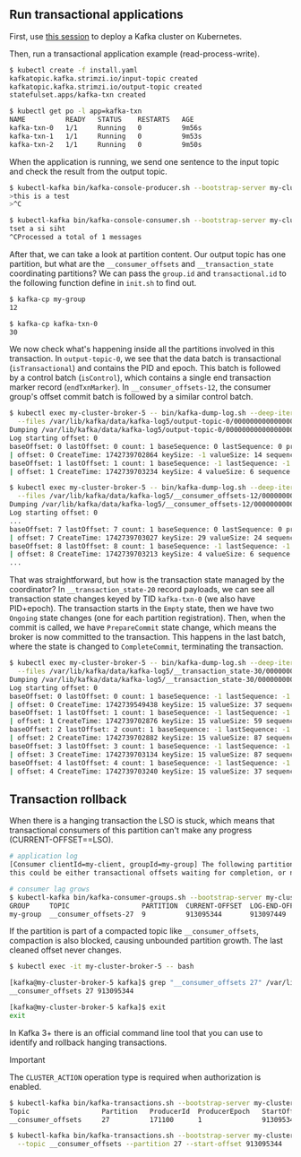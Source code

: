 ## Run transactional applications

First, use [this session](/sessions/001) to deploy a Kafka cluster on Kubernetes.

Then, run a transactional application example (read-process-write).

```sh
$ kubectl create -f install.yaml 
kafkatopic.kafka.strimzi.io/input-topic created
kafkatopic.kafka.strimzi.io/output-topic created
statefulset.apps/kafka-txn created

$ kubectl get po -l app=kafka-txn
NAME          READY   STATUS    RESTARTS   AGE
kafka-txn-0   1/1     Running   0          9m56s
kafka-txn-1   1/1     Running   0          9m53s
kafka-txn-2   1/1     Running   0          9m50s
```

When the application is running, we send one sentence to the input topic and check the result from the output topic.

```sh
$ kubectl-kafka bin/kafka-console-producer.sh --bootstrap-server my-cluster-kafka-bootstrap:9092 --topic input-topic
>this is a test
>^C

$ kubectl-kafka bin/kafka-console-consumer.sh --bootstrap-server my-cluster-kafka-bootstrap:9092 --topic output-topic --from-beginning
tset a si siht
^CProcessed a total of 1 messages
```

After that, we can take a look at partition content.
Our output topic has one partition, but what are the `__consumer_offsets` and `__transaction_state` coordinating partitions?
We can pass the `group.id` and `transactional.id` to the following function define in `init.sh` to find out.

```sh
$ kafka-cp my-group
12

$ kafka-cp kafka-txn-0
30
```

We now check what's happening inside all the partitions involved in this transaction.
In `output-topic-0`, we see that the data batch is transactional (`isTransactional`) and contains the PID and epoch.
This batch is followed by a control batch (`isControl`), which contains a single end transaction marker record (`endTxnMarker`).
In `__consumer_offsets-12`, the consumer group's offset commit batch is followed by a similar control batch.

```sh
$ kubectl exec my-cluster-broker-5 -- bin/kafka-dump-log.sh --deep-iteration --print-data-log \
  --files /var/lib/kafka/data/kafka-log5/output-topic-0/00000000000000000000.log
Dumping /var/lib/kafka/data/kafka-log5/output-topic-0/00000000000000000000.log
Log starting offset: 0
baseOffset: 0 lastOffset: 0 count: 1 baseSequence: 0 lastSequence: 0 producerId: 1 producerEpoch: 0 partitionLeaderEpoch: 0 isTransactional: true isControl: false deleteHorizonMs: OptionalLong.empty position: 0 CreateTime: 1742739702864 size: 82 magic: 2 compresscodec: none crc: 758896000 isvalid: true
| offset: 0 CreateTime: 1742739702864 keySize: -1 valueSize: 14 sequence: 0 headerKeys: [] payload: tset a si siht
baseOffset: 1 lastOffset: 1 count: 1 baseSequence: -1 lastSequence: -1 producerId: 1 producerEpoch: 0 partitionLeaderEpoch: 0 isTransactional: true isControl: true deleteHorizonMs: OptionalLong.empty position: 82 CreateTime: 1742739703234 size: 78 magic: 2 compresscodec: none crc: 2557578104 isvalid: true
| offset: 1 CreateTime: 1742739703234 keySize: 4 valueSize: 6 sequence: -1 headerKeys: [] endTxnMarker: COMMIT coordinatorEpoch: 0

$ kubectl exec my-cluster-broker-5 -- bin/kafka-dump-log.sh --deep-iteration --print-data-log --offsets-decoder \
  --files /var/lib/kafka/data/kafka-log5/__consumer_offsets-12/00000000000000000000.log
Dumping /var/lib/kafka/data/kafka-log5/__consumer_offsets-12/00000000000000000000.log
Log starting offset: 0
...
baseOffset: 7 lastOffset: 7 count: 1 baseSequence: 0 lastSequence: 0 producerId: 1 producerEpoch: 0 partitionLeaderEpoch: 0 isTransactional: true isControl: false deleteHorizonMs: OptionalLong.empty position: 1974 CreateTime: 1742739703027 size: 121 magic: 2 compresscodec: none crc: 4292816145 isvalid: true
| offset: 7 CreateTime: 1742739703027 keySize: 29 valueSize: 24 sequence: 0 headerKeys: [] key: {"type":"1","data":{"group":"my-group","topic":"input-topic","partition":0}} payload: {"version":"3","data":{"offset":1,"leaderEpoch":-1,"metadata":"","commitTimestamp":1742739702993}}
baseOffset: 8 lastOffset: 8 count: 1 baseSequence: -1 lastSequence: -1 producerId: 1 producerEpoch: 0 partitionLeaderEpoch: 0 isTransactional: true isControl: true deleteHorizonMs: OptionalLong.empty position: 2095 CreateTime: 1742739703213 size: 78 magic: 2 compresscodec: none crc: 1231080676 isvalid: true
| offset: 8 CreateTime: 1742739703213 keySize: 4 valueSize: 6 sequence: -1 headerKeys: [] endTxnMarker: COMMIT coordinatorEpoch: 0
...
```

That was straightforward, but how is the transaction state managed by the coordinator? 
In `__transaction_state-20` record payloads, we can see all transaction state changes keyed by TID `kafka-txn-0` (we also have PID+epoch).
The transaction starts in the `Empty` state, then we have two `Ongoing` state changes (one for each partition registration).
Then, when the commit is called, we have `PrepareCommit` state change, which means the broker is now committed to the transaction.
This happens in the last batch, where the state is changed to `CompleteCommit`, terminating the transaction.

```sh
$ kubectl exec my-cluster-broker-5 -- bin/kafka-dump-log.sh --deep-iteration --print-data-log --transaction-log-decoder \
  --files /var/lib/kafka/data/kafka-log5/__transaction_state-30/00000000000000000000.log
Dumping /var/lib/kafka/data/kafka-log5/__transaction_state-30/00000000000000000000.log
Log starting offset: 0
baseOffset: 0 lastOffset: 0 count: 1 baseSequence: -1 lastSequence: -1 producerId: -1 producerEpoch: -1 partitionLeaderEpoch: 0 isTransactional: false isControl: false deleteHorizonMs: OptionalLong.empty position: 0 CreateTime: 1742739549438 size: 120 magic: 2 compresscodec: none crc: 3663501755 isvalid: true
| offset: 0 CreateTime: 1742739549438 keySize: 15 valueSize: 37 sequence: -1 headerKeys: [] key: transaction_metadata::transactionalId=kafka-txn-0 payload: producerId:1,producerEpoch:0,state=Empty,partitions=[],txnLastUpdateTimestamp=1742739549435,txnTimeoutMs=60000
baseOffset: 1 lastOffset: 1 count: 1 baseSequence: -1 lastSequence: -1 producerId: -1 producerEpoch: -1 partitionLeaderEpoch: 0 isTransactional: false isControl: false deleteHorizonMs: OptionalLong.empty position: 120 CreateTime: 1742739702876 size: 143 magic: 2 compresscodec: none crc: 563111626 isvalid: true
| offset: 1 CreateTime: 1742739702876 keySize: 15 valueSize: 59 sequence: -1 headerKeys: [] key: transaction_metadata::transactionalId=kafka-txn-0 payload: producerId:1,producerEpoch:0,state=Ongoing,partitions=[output-topic-0],txnLastUpdateTimestamp=1742739702876,txnTimeoutMs=60000
baseOffset: 2 lastOffset: 2 count: 1 baseSequence: -1 lastSequence: -1 producerId: -1 producerEpoch: -1 partitionLeaderEpoch: 0 isTransactional: false isControl: false deleteHorizonMs: OptionalLong.empty position: 263 CreateTime: 1742739702882 size: 172 magic: 2 compresscodec: none crc: 1296972565 isvalid: true
| offset: 2 CreateTime: 1742739702882 keySize: 15 valueSize: 87 sequence: -1 headerKeys: [] key: transaction_metadata::transactionalId=kafka-txn-0 payload: producerId:1,producerEpoch:0,state=Ongoing,partitions=[output-topic-0,__consumer_offsets-12],txnLastUpdateTimestamp=1742739702882,txnTimeoutMs=60000
baseOffset: 3 lastOffset: 3 count: 1 baseSequence: -1 lastSequence: -1 producerId: -1 producerEpoch: -1 partitionLeaderEpoch: 0 isTransactional: false isControl: false deleteHorizonMs: OptionalLong.empty position: 435 CreateTime: 1742739703134 size: 172 magic: 2 compresscodec: none crc: 598474139 isvalid: true
| offset: 3 CreateTime: 1742739703134 keySize: 15 valueSize: 87 sequence: -1 headerKeys: [] key: transaction_metadata::transactionalId=kafka-txn-0 payload: producerId:1,producerEpoch:0,state=PrepareCommit,partitions=[output-topic-0,__consumer_offsets-12],txnLastUpdateTimestamp=1742739703132,txnTimeoutMs=60000
baseOffset: 4 lastOffset: 4 count: 1 baseSequence: -1 lastSequence: -1 producerId: -1 producerEpoch: -1 partitionLeaderEpoch: 0 isTransactional: false isControl: false deleteHorizonMs: OptionalLong.empty position: 607 CreateTime: 1742739703240 size: 120 magic: 2 compresscodec: none crc: 4205821491 isvalid: true
| offset: 4 CreateTime: 1742739703240 keySize: 15 valueSize: 37 sequence: -1 headerKeys: [] key: transaction_metadata::transactionalId=kafka-txn-0 payload: producerId:1,producerEpoch:0,state=CompleteCommit,partitions=[],txnLastUpdateTimestamp=1742739703142,txnTimeoutMs=60000
```

## Transaction rollback

When there is a hanging transaction the LSO is stuck, which means that transactional consumers of this partition can't make any progress (CURRENT-OFFSET==LSO).

```sh
# application log
[Consumer clientId=my-client, groupId=my-group] The following partitions still have unstable offsets which are not cleared on the broker side: [__consumer_offsets-27], 
this could be either transactional offsets waiting for completion, or normal offsets waiting for replication after appending to local log

# consumer lag grows
$ kubectl-kafka bin/kafka-consumer-groups.sh --bootstrap-server my-cluster-kafka-bootstrap:9092 --describe --group my-group
GROUP     TOPIC                  PARTITION  CURRENT-OFFSET  LOG-END-OFFSET  LAG   CONSUMER-ID  HOST           CLIENT-ID
my-group  __consumer_offsets-27  9          913095344       913097449       2105  my-client-0  /10.60.172.97  my-client
```

If the partition is part of a compacted topic like `__consumer_offsets`, compaction is also blocked, causing unbounded partition growth.
The last cleaned offset never changes.

```sh
$ kubectl exec -it my-cluster-broker-5 -- bash

[kafka@my-cluster-broker-5 kafka]$ grep "__consumer_offsets 27" /var/lib/kafka/data/kafka-log5/cleaner-offset-checkpoint
__consumer_offsets 27 913095344

[kafka@my-cluster-broker-5 kafka]$ exit
exit
```

In Kafka 3+ there is an official command line tool that you can use to identify and rollback hanging transactions.

> [!IMPORTANT]  
> The `CLUSTER_ACTION` operation type is required when authorization is enabled.

```sh
$ kubectl-kafka bin/kafka-transactions.sh --bootstrap-server my-cluster-kafka-bootstrap:9092 find-hanging --broker 5
Topic                  Partition   ProducerId  ProducerEpoch   StartOffset LastTimestamp               Duration(s)
__consumer_offsets     27          171100      1               913095344   2022-06-06T03:16:47Z        209793

$ kubectl-kafka bin/kafka-transactions.sh --bootstrap-server my-cluster-kafka-bootstrap:9092 abort \
  --topic __consumer_offsets --partition 27 --start-offset 913095344
```
